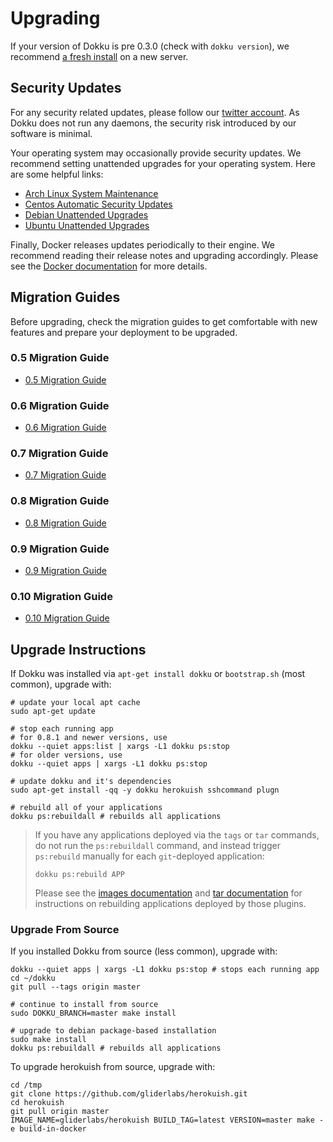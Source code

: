 # Upgrading

If your version of Dokku is pre 0.3.0 (check with `dokku version`), we recommend [a fresh install](/docs/getting-started/installation.md) on a new server.

## Security Updates

For any security related updates, please follow our [twitter account](https://twitter.com/savant). As Dokku does not run any daemons, the security risk introduced by our software is minimal.

Your operating system may occasionally provide security updates. We recommend setting unattended upgrades for your operating system. Here are some helpful links:

- [Arch Linux System Maintenance](https://wiki.archlinux.org/index.php/System_maintenance)
- [Centos Automatic Security Updates](https://serversforhackers.com/c/automatic-security-updates-centos)
- [Debian Unattended Upgrades](https://wiki.debian.org/UnattendedUpgrades)
- [Ubuntu Unattended Upgrades](https://help.ubuntu.com/community/AutomaticSecurityUpdates)

Finally, Docker releases updates periodically to their engine. We recommend reading their release notes and upgrading accordingly. Please see the [Docker documentation](https://docs.docker.com/) for more details.

## Migration Guides

Before upgrading, check the migration guides to get comfortable with new features and prepare your deployment to be upgraded.

### 0.5 Migration Guide

- [0.5 Migration Guide](/docs/appendices/0.5.0-migration-guide.md)

### 0.6 Migration Guide

- [0.6 Migration Guide](/docs/appendices/0.6.0-migration-guide.md)

### 0.7 Migration Guide

- [0.7 Migration Guide](/docs/appendices/0.7.0-migration-guide.md)

### 0.8 Migration Guide

- [0.8 Migration Guide](/docs/appendices/0.8.0-migration-guide.md)

### 0.9 Migration Guide

- [0.9 Migration Guide](/docs/appendices/0.9.0-migration-guide.md)

### 0.10 Migration Guide

- [0.10 Migration Guide](/docs/appendices/0.10.0-migration-guide.md)

## Upgrade Instructions

If Dokku was installed via `apt-get install dokku` or `bootstrap.sh` (most common), upgrade with:

```shell
# update your local apt cache
sudo apt-get update

# stop each running app
# for 0.8.1 and newer versions, use
dokku --quiet apps:list | xargs -L1 dokku ps:stop
# for older versions, use 
dokku --quiet apps | xargs -L1 dokku ps:stop

# update dokku and it's dependencies
sudo apt-get install -qq -y dokku herokuish sshcommand plugn

# rebuild all of your applications
dokku ps:rebuildall # rebuilds all applications
```

> If you have any applications deployed via the `tags` or `tar` commands, do not run the `ps:rebuildall` command,
> and instead trigger `ps:rebuild` manually for each `git`-deployed application:
>
> ```
> dokku ps:rebuild APP
> ```
>
> Please see the [images documentation](/docs/deployment/methods/images.md) and [tar documentation](/docs/deployment/methods/tar.md)
> for instructions on rebuilding applications deployed by those plugins.

### Upgrade From Source

If you installed Dokku from source (less common), upgrade with:

```shell
dokku --quiet apps | xargs -L1 dokku ps:stop # stops each running app
cd ~/dokku
git pull --tags origin master

# continue to install from source
sudo DOKKU_BRANCH=master make install

# upgrade to debian package-based installation
sudo make install
dokku ps:rebuildall # rebuilds all applications
```

To upgrade herokuish from source, upgrade with:

```shell
cd /tmp
git clone https://github.com/gliderlabs/herokuish.git
cd herokuish
git pull origin master
IMAGE_NAME=gliderlabs/herokuish BUILD_TAG=latest VERSION=master make -e build-in-docker
```
